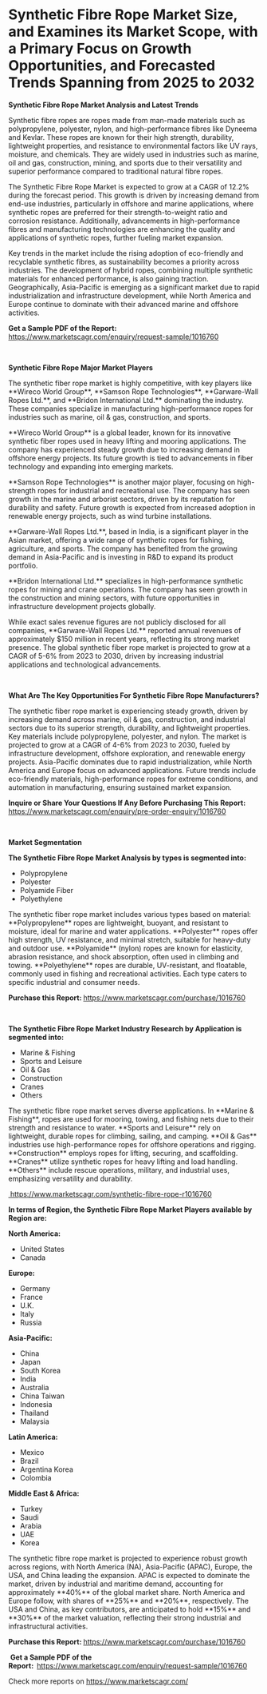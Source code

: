 <p><h1>Synthetic Fibre Rope Market Size, and Examines its Market Scope, with a Primary Focus on Growth Opportunities, and Forecasted Trends Spanning from 2025 to 2032</h1></p><p><strong>Synthetic Fibre Rope Market Analysis and Latest Trends</strong></p>
<p><p>Synthetic fibre ropes are ropes made from man-made materials such as polypropylene, polyester, nylon, and high-performance fibres like Dyneema and Kevlar. These ropes are known for their high strength, durability, lightweight properties, and resistance to environmental factors like UV rays, moisture, and chemicals. They are widely used in industries such as marine, oil and gas, construction, mining, and sports due to their versatility and superior performance compared to traditional natural fibre ropes.</p><p>The Synthetic Fibre Rope Market is expected to grow at a CAGR of 12.2% during the forecast period. This growth is driven by increasing demand from end-use industries, particularly in offshore and marine applications, where synthetic ropes are preferred for their strength-to-weight ratio and corrosion resistance. Additionally, advancements in high-performance fibres and manufacturing technologies are enhancing the quality and applications of synthetic ropes, further fueling market expansion.</p><p>Key trends in the market include the rising adoption of eco-friendly and recyclable synthetic fibres, as sustainability becomes a priority across industries. The development of hybrid ropes, combining multiple synthetic materials for enhanced performance, is also gaining traction. Geographically, Asia-Pacific is emerging as a significant market due to rapid industrialization and infrastructure development, while North America and Europe continue to dominate with their advanced marine and offshore activities.</p></p>
<p><strong>Get a Sample PDF of the Report:&nbsp;</strong> <a href="https://www.marketscagr.com/enquiry/request-sample/1016760?utm_campaign=2230&utm_medium=2&utm_source=Github&utm_content=ia&utm_term=27012025&utm_id=synthetic-fibre-rope">https://www.marketscagr.com/enquiry/request-sample/1016760</a></p>
<p>&nbsp;</p>
<p><strong>Synthetic Fibre Rope Major Market Players</strong></p>
<p><p>The synthetic fiber rope market is highly competitive, with key players like **Wireco World Group**, **Samson Rope Technologies**, **Garware-Wall Ropes Ltd.**, and **Bridon International Ltd.** dominating the industry. These companies specialize in manufacturing high-performance ropes for industries such as marine, oil & gas, construction, and sports.</p><p>**Wireco World Group** is a global leader, known for its innovative synthetic fiber ropes used in heavy lifting and mooring applications. The company has experienced steady growth due to increasing demand in offshore energy projects. Its future growth is tied to advancements in fiber technology and expanding into emerging markets.</p><p>**Samson Rope Technologies** is another major player, focusing on high-strength ropes for industrial and recreational use. The company has seen growth in the marine and arborist sectors, driven by its reputation for durability and safety. Future growth is expected from increased adoption in renewable energy projects, such as wind turbine installations.</p><p>**Garware-Wall Ropes Ltd.**, based in India, is a significant player in the Asian market, offering a wide range of synthetic ropes for fishing, agriculture, and sports. The company has benefited from the growing demand in Asia-Pacific and is investing in R&D to expand its product portfolio.</p><p>**Bridon International Ltd.** specializes in high-performance synthetic ropes for mining and crane operations. The company has seen growth in the construction and mining sectors, with future opportunities in infrastructure development projects globally.</p><p>While exact sales revenue figures are not publicly disclosed for all companies, **Garware-Wall Ropes Ltd.** reported annual revenues of approximately $150 million in recent years, reflecting its strong market presence. The global synthetic fiber rope market is projected to grow at a CAGR of 5-6% from 2023 to 2030, driven by increasing industrial applications and technological advancements.</p></p>
<p>&nbsp;</p>
<p><strong>What Are The Key Opportunities For Synthetic Fibre Rope Manufacturers?</strong></p>
<p><p>The synthetic fiber rope market is experiencing steady growth, driven by increasing demand across marine, oil & gas, construction, and industrial sectors due to its superior strength, durability, and lightweight properties. Key materials include polypropylene, polyester, and nylon. The market is projected to grow at a CAGR of 4-6% from 2023 to 2030, fueled by infrastructure development, offshore exploration, and renewable energy projects. Asia-Pacific dominates due to rapid industrialization, while North America and Europe focus on advanced applications. Future trends include eco-friendly materials, high-performance ropes for extreme conditions, and automation in manufacturing, ensuring sustained market expansion.</p></p>
<p><strong>Inquire or Share Your Questions If Any Before Purchasing This Report:</strong> <a href="https://www.marketscagr.com/enquiry/pre-order-enquiry/1016760?utm_campaign=2230&utm_medium=2&utm_source=Github&utm_content=ia&utm_term=27012025&utm_id=synthetic-fibre-rope">https://www.marketscagr.com/enquiry/pre-order-enquiry/1016760</a></p>
<p>&nbsp;</p>
<p><strong>Market Segmentation</strong></p>
<p><strong>The Synthetic Fibre Rope Market Analysis by types is segmented into:</strong></p>
<p><ul><li>Polypropylene</li><li>Polyester</li><li>Polyamide Fiber</li><li>Polyethylene</li></ul></p>
<p><p>The synthetic fiber rope market includes various types based on material: **Polypropylene** ropes are lightweight, buoyant, and resistant to moisture, ideal for marine and water applications. **Polyester** ropes offer high strength, UV resistance, and minimal stretch, suitable for heavy-duty and outdoor use. **Polyamide** (nylon) ropes are known for elasticity, abrasion resistance, and shock absorption, often used in climbing and towing. **Polyethylene** ropes are durable, UV-resistant, and floatable, commonly used in fishing and recreational activities. Each type caters to specific industrial and consumer needs.</p></p>
<p><strong>Purchase this Report:&nbsp;</strong><a href="https://www.marketscagr.com/purchase/1016760?utm_campaign=2230&utm_medium=2&utm_source=Github&utm_content=ia&utm_term=27012025&utm_id=synthetic-fibre-rope">https://www.marketscagr.com/purchase/1016760</a></p>
<p>&nbsp;</p>
<p><strong>The Synthetic Fibre Rope Market Industry Research by Application is segmented into:</strong></p>
<p><ul><li>Marine & Fishing</li><li>Sports and Leisure</li><li>Oil & Gas</li><li>Construction</li><li>Cranes</li><li>Others</li></ul></p>
<p><p>The synthetic fibre rope market serves diverse applications. In **Marine & Fishing**, ropes are used for mooring, towing, and fishing nets due to their strength and resistance to water. **Sports and Leisure** rely on lightweight, durable ropes for climbing, sailing, and camping. **Oil & Gas** industries use high-performance ropes for offshore operations and rigging. **Construction** employs ropes for lifting, securing, and scaffolding. **Cranes** utilize synthetic ropes for heavy lifting and load handling. **Others** include rescue operations, military, and industrial uses, emphasizing versatility and durability.</p></p>
<p><a href="https://www.marketscagr.com/synthetic-fibre-rope-r1016760?utm_campaign=2230&utm_medium=2&utm_source=Github&utm_content=ia&utm_term=27012025&utm_id=synthetic-fibre-rope">&nbsp;https://www.marketscagr.com/synthetic-fibre-rope-r1016760</a></p>
<p><strong>In terms of Region, the Synthetic Fibre Rope Market Players available by Region are:</strong></p>
<p>
    <p> <strong> North America: </strong>
        <ul>
            <li>United States</li>
            <li>Canada</li>
        </ul>
        </p> 
    <p> <strong> Europe: </strong>
        <ul>
            <li>Germany</li>
            <li>France</li>
            <li>U.K.</li>
            <li>Italy</li>
            <li>Russia</li>
        </ul>
        </p> 
    <p> <strong> Asia-Pacific: </strong>
        <ul>
            <li>China</li>
            <li>Japan</li>
            <li>South Korea</li>
            <li>India</li>
            <li>Australia</li>
            <li>China Taiwan</li>
            <li>Indonesia</li>
            <li>Thailand</li>
            <li>Malaysia</li>
        </ul>
        </p> 
    <p> <strong> Latin America: </strong>
        <ul>
            <li>Mexico</li>
            <li>Brazil</li>
            <li>Argentina Korea</li>
            <li>Colombia</li>
        </ul>
        </p> 
    <p> <strong> Middle East & Africa: </strong>
        <ul>
            <li>Turkey</li>
            <li>Saudi</li>
            <li>Arabia</li>
            <li>UAE</li>
            <li>Korea</li>
        </ul>
    </p>
    </p>
<p><p>The synthetic fibre rope market is projected to experience robust growth across regions, with North America (NA), Asia-Pacific (APAC), Europe, the USA, and China leading the expansion. APAC is expected to dominate the market, driven by industrial and maritime demand, accounting for approximately **40%** of the global market share. North America and Europe follow, with shares of **25%** and **20%**, respectively. The USA and China, as key contributors, are anticipated to hold **15%** and **30%** of the market valuation, reflecting their strong industrial and infrastructural activities.</p></p>
<p><strong>Purchase this Report: </strong><a href="https://www.marketscagr.com/purchase/1016760?utm_campaign=2230&utm_medium=2&utm_source=Github&utm_content=ia&utm_term=27012025&utm_id=synthetic-fibre-rope">https://www.marketscagr.com/purchase/1016760</a></p>
<p>&nbsp;<strong>Get a Sample PDF of the Report:&nbsp;&nbsp;</strong><a href="https://www.marketscagr.com/enquiry/request-sample/1016760?utm_campaign=2230&utm_medium=2&utm_source=Github&utm_content=ia&utm_term=27012025&utm_id=synthetic-fibre-rope">https://www.marketscagr.com/enquiry/request-sample/1016760</a></p>
<p><strong></strong></p>
<p>Check more reports on <a href="https://www.marketscagr.com/?utm_campaign=2230&utm_medium=2&utm_source=Github&utm_content=ia&utm_term=27012025&utm_id=synthetic-fibre-rope">https://www.marketscagr.com/</a></p>
